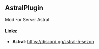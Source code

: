 AstralPlugin
--------------------------------------------

Mod For Server Astral

#### Links:

- **Astral**: https://discord.gg/astral-5-sezon
